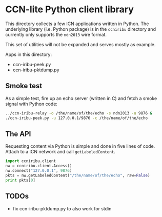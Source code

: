 # CCN-lite Python client library

This directory collects a few ICN applications written in Python. The underlying library (i.e. Python package) is in
the `ccniribu` directory and currently only supports the `ndn2013` wire format.

This set of utilities will not be expanded and serves mostly as example.

Apps in this directory:

- ccn-iribu-peek.py
- ccn-iribu-pktdump.py

## Smoke test

As a simple test, fire up an echo server (written in C) and fetch a smoke signal with Python code:

```bash
../ccn-iribu-relay -o /the/name/of/the/echo -s ndn2013 -u 9876 &
./ccn-iribu-peek.py -u 127.0.0.1/9876 -c /the/name/of/the/echo
```

## The API

Requesting content via Python is simple and done in five lines of code. Attach to a ICN network and
call `getLabeledContent`.

```python
import ccniribu.client
nw = ccniribu.client.Access()
nw.connect("127.0.0.1", 9876)
pkts = nw.getLabeledContent("/the/name/of/the/echo", raw=False)
print pkts[0]
```

## TODOs

- fix ccn-iribu-pktdump.py to also work for stdin
